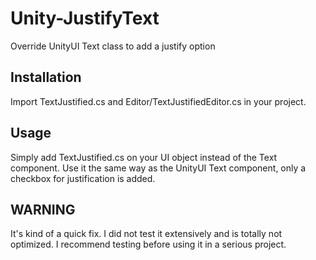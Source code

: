 # Unity-JustifyText
Override UnityUI Text class to add a justify option

## Installation

Import TextJustified.cs and Editor/TextJustifiedEditor.cs in your project.

## Usage

Simply add TextJustified.cs on your UI object instead of the Text component.
Use it the same way as the UnityUI Text component, only a checkbox for justification is added.


## WARNING

It's kind of a quick fix. I did not test it extensively and is totally not optimized.
I recommend testing before using it in a serious project.
